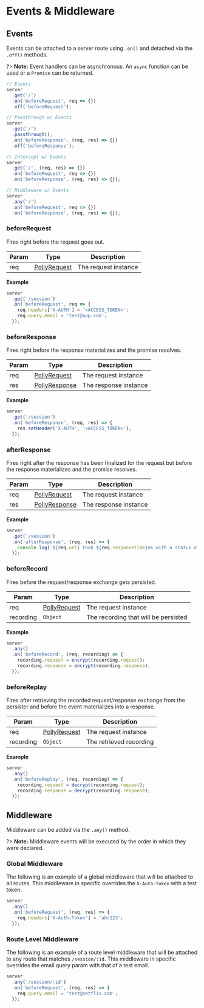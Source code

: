 # Events & Middleware

## Events

Events can be attached to a server route using `.on()` and detached via
the `.off()` methods.

?> __Note:__ Event handlers can be asynchronous. An `async` function can be used
or a `Promise` can be returned.

```js
// Events
server
  .get('/')
  .on('beforeRequest', req => {})
  .off('beforeRequest');

// Passthrough w/ Events
server
  .get('/')
  .passthrough();
  .on('beforeResponse', (req, res) => {})
  .off('beforeResponse');

// Intercept w/ Events
server
  .get('/', (req, res) => {})
  .on('beforeRequest', req => {})
  .on('beforeResponse', (req, res) => {});

// Middleware w/ Events
server
  .any('/')
  .on('beforeRequest', req => {})
  .on('beforeResponse', (req, res) => {});
```

### beforeRequest

Fires right before the request goes out.

| Param | Type | Description |
|  ---  | ---  |     ---     |
| req | [PollyRequest](server/request) | The request instance |

__Example__

```js
server
  .get('/session')
  .on('beforeRequest', req => {
    req.headers['X-AUTH'] = '<ACCESS_TOKEN>';
    req.query.email = 'test@app.com';
  });
```

### beforeResponse

Fires right before the response materializes and the promise resolves.

| Param | Type | Description |
|  ---  | ---  |     ---     |
| req | [PollyRequest](server/request) | The request instance |
| res | [PollyResponse](server/response) | The response instance |

__Example__

```js
server
  .get('/session')
  .on('beforeResponse', (req, res) => {
    res.setHeader('X-AUTH', '<ACCESS_TOKEN>');
  });
```

### afterResponse

Fires right after the response has been finalized for the request but before
the response materializes and the promise resolves.

| Param | Type | Description |
|  ---  | ---  |     ---     |
| req | [PollyRequest](server/request) | The request instance |
| res | [PollyResponse](server/response) | The response instance |

__Example__

```js
server
  .get('/session')
  .on('afterResponse', (req, res) => {
    console.log(`${req.url} took ${req.responseTime}ms with a status of ${res.statusCode}.`);
  });
```

### beforeRecord

Fires before the request/response exchange gets persisted.

| Param | Type | Description |
|  ---  | ---  |     ---     |
| req | [PollyRequest](server/request) | The request instance |
| recording | `Object` | The recording that will be persisted |

__Example__

```js
server
  .any()
  .on('beforeRecord', (req, recording) => {
    recording.request = encrypt(recording.request);
    recording.response = encrypt(recording.response);
  });
```

### beforeReplay

Fires after retrieving the recorded request/response exchange from the persister
and before the event materializes into a response.

| Param | Type | Description |
|  ---  | ---  |     ---     |
| req | [PollyRequest](server/request) | The request instance |
| recording | `Object` | The retrieved recording |

__Example__

```js
server
  .any()
  .on('beforeReplay', (req, recording) => {
    recording.request = decrypt(recording.request);
    recording.response = decrypt(recording.response);
  });
```

## Middleware

Middleware can be added via the `.any()` method.

?> __Note:__ Middleware events will be executed by the order in which they were
declared.

### Global Middleware

The following is an example of a global middleware that will be attached to all
routes. This middleware in specific overrides the `X-Auth-Token` with a test token.

```js
server
  .any()
  .on('beforeRequest', (req, res) => {
    req.headers['X-Auth-Token'] = 'abc123';
  });
```

### Route Level Middleware

The following is an example of a route level middleware that will be attached to
any route that matches `/session/:id`. This middleware in specific overrides
the email query param with that of a test email.

```js
server
  .any('/session/:id')
  .on('beforeRequest', (req, res) => {
    req.query.email = 'test@netflix.com';
  });
```
